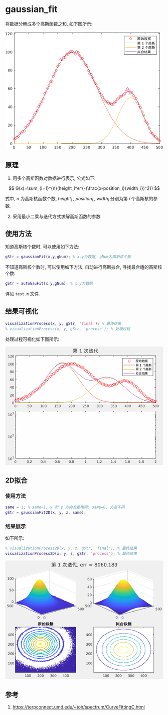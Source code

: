 # gaussian_fit
将数据分解成多个高斯函数之和, 如下图所示:

![拟合结果](https://raw.githubusercontent.com/yfor1008/gaussian_fit/master/src/拟合结果.png)

## 原理

1. 用多个高斯函数对数据进行表示, 公式如下:

$$
G(x)=\sum_{i=1}^{n}(height_i*e^{-(\frac{x-position_i}{width_i})^2})
$$

式中, $n$ 为高斯核函数个数, $height_i$ , $position_i$ , $width_i$ 分别为第 $i$ 个高斯核的参数.

2. 采用最小二乘与迭代方式求解高斯函数的参数

## 使用方法

知道高斯核个数时, 可以使用如下方法:

```matlab
gStr = gaussianFit(x,y,gNum); % x,y为数据, gNum为高斯核个数
```

不知道高斯核个数时, 可以使用如下方法, 自动进行高斯拟合, 寻找最合适的高斯核个数:

```matlab
gStr = autoGauFit(x,y,gNum); % x,y为数据
```

详见 `test.m` 文件.

## 结果可视化

```matlab
visualizationProcess(x, y, gStr, 'final'); % 最终结果
% visualizationProcess(x, y, gStr, 'process'); % 处理过程
```

处理过程可视化如下图所示:

![迭代过程](https://raw.githubusercontent.com/yfor1008/gaussian_fit/master/src/迭代过程.gif)

## 2D拟合

### 使用方法

```matlab
same = 1; % same=1, x 和 y 方向方差相同; same=0, 方差不同
gStr = gaussianFit2D(x, y, z, same);
```

### 结果展示

如下所示:

```matlab
% visualizationProcess2D(x, y, z, gStr, 'final'); % 最终结果
visualizationProcess2D(x, y, z, gStr, 'process'); % 最终结果
```

![2D迭代过程](https://raw.githubusercontent.com/yfor1008/gaussian_fit/master/src/迭代过程_2D.gif)

## 参考

1. https://terpconnect.umd.edu/~toh/spectrum/CurveFittingC.html
